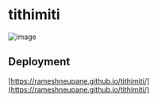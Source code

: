 # tithimiti
![image](https://github.com/RameshNeupane/tithimiti/assets/45593423/7978191f-2f87-4d1a-b303-0ac5b93bde08)

## Deployment
[https://rameshneupane.github.io/tithimiti/](https://rameshneupane.github.io/tithimiti/)
